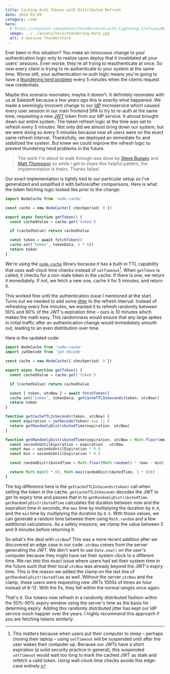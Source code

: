 ```yaml
---
title: Caching Auth Tokens with Distributed Refresh
date: 2024-03-09
category: code
hero:
  # https://unsplash.com/photos/thunderstorm-with-lightning-trnTvywx2Rg
  image: ../../assets/hero/thundering-herd.jpg
  alt: A massive thunderstorm
---
```


Ever been in this situation? You make an innocuous change to your authentication logic only to realize upon deploy that it invalidated all your users' sessions. Even worse, they're all trying to reauthenticate at once. So now every client is trying to re-authenticate to your system at the same time. Worse still, your authentication re-auth logic means you're going to have a [thundering herd problem](https://en.wikipedia.org/wiki/Thundering_herd_problem) every 5 minutes when the clients request new credentials.

Maybe this scenario resonates; maybe it doesn't. It definitely resonates with us at Salesloft because a few years ago this is exactly what happened. We made a seemingly innocent change to our [IdP](https://en.wikipedia.org/wiki/Identity_provider) microservice which caused every user session in our main frontend SPA to try to re-auth at the same time, requesting a new [JWT](https://jwt.io/) token from our IdP service. It almost brought down our entire system. The token refresh logic at the time was set to refresh every 5 minutes. Not only did we almost bring down our system, but we were doing so every 5 minutes because now all users were on the exact same refresh interval. Thanksfully, we deployed an immediate fix and stabilized the system. But knew we could improve the refresh logic to prevent thundering herd problems in the future.

> The work I'm about to walk through was done by [Steve Bussey](https://twitter.com/YOOOODAAAA) and [Matt Thompson](https://twitter.com/Mattyice_Dev) so while I get to share this helpful pattern, the implementation is theirs. Thanks fellas!

Our exact implementation is tightly tied to our particular setup so I've generalized and simplified it with before/after comparisons. Here is what the token fetching logic looked like prior to the change:

```ts
import NodeCache from 'node-cache'

const cache = new NodeCache({ checkperiod: 0 })

export async function getToken() {
  const cachedValue = cache.get('token')

  if (cachedValue) return cachedValue

  const token = await fetchToken()
  cache.set('token', tokenData, 5 * 60)
  return token
}
```

We're using the [`node-cache`](https://www.npmjs.com/package/node-cache) library because it has a built-in TTL capability that uses wall-clock time checks instead of `setTimeout`[^1]. When `getToken` is called, it checks for a non-stale token in the cache. If there is one, we return it immediately. If not, we fetch a new one, cache it for 5 minutes, and return it.

This worked fine until the authentication issue I mentioned at the start. Turns out we needed to add some [jitter](https://en.wikipedia.org/wiki/Jitter) to the refresh interval. Instead of refreshing every five minutes, we wanted it to refresh randomly between 50% and 90% of the JWT's expiration time – ours is 10 minutes which makes the math easy. This randomness would ensure that any large spikes in initial traffic after an authentication change would immediately smooth out, leading to an even distribution over time.

Here is the updated code:

```ts {11-12}
import NodeCache from 'node-cache'
import jwtDecode from 'jwt-decode'

const cache = new NodeCache({ checkperiod: 0 })

export async function getToken() {
  const cachedValue = cache.get('token')

  if (cachedValue) return cachedValue

  const { token, utcNow } = await fetchToken()
  cache.set('token', tokenData, getCacheTTLInSeconds(token, utcNow))
  return token
}

function getCacheTTLInSeconds(token, utcNow) {
  const expiration = jwtDecode(token).exp || 0
  return getRandomlyDistributedTime(expiration, utcNow)
}

function getRandomlyDistributedTime(expiration, utcNow = Math.floor(new Date().getTime() / 1000)) {
  const secondsUntilExpiration = expiration - utcNow
  const max = secondsUntilExpiration * 0.9
  const min = secondsUntilExpiration * 0.5

  const randomDistributedTime = Math.floor(Math.random() * (max - min)) + min

  return Math.min(9 * 60, Math.max(randomDistributedTime, 5 * 60))
}
```

The big difference here is the `getCacheTTLInSeconds(token)` call when setting the token in the cache. `getCacheTTLInSeconds` decodes the JWT to get its expiry time and passes that in to `getRandomlyDistributedTime`. `getRandomlyDistributedTime` calculates the duration between now and the expiration time in seconds, the `max` time by multiplying the duration by `0.9`, and the `min` time by multiplying the duration by `0.5`. With those values, we can generate a random time between them using `Math.random` and a few additional calculations. As a safety measure, we clamp the value between 5 and 9 minutes before returning it.

So what's the deal with `utcNow`? This was a more recent addition after we discovered an edge case in our code. `utcNow` comes from the server generating the JWT. We don't want to use `Date.now()` on the user's computer because they might have set their system clock to a different time. We ran into this exact issue where users had set their system time in the future such that their local `utcNow` was already beyond the JWT's expiry time. This is the reason we added the clamp on the last line of `getRandomlyDistributedTime` as well. Without the server `utcNow` and the clamp, these users were requesting new JWTs 1000s of times an hour instead of 6-12. With the fix, they fell within the normal ranges once again.

That's it. Our tokens now refresh in a randomly distributed fashion within the 50%-90% expiry window using the server's time as the basis for determing expiry. Adding this randomly distributed jitter has kept our IdP service much happier over the years. I highly recommend this approach if you are fetching tokens similarly.

[^1]: This matters because when users put their computer to sleep – perhaps closing their laptop – using `setTimeout` will be suspended until after the user wakes their computer up. Because our JWTs have a short expiration (a solid security practice in general), this suspended `setTimeout` would wait too long to mark the cached JWT as stale and refetch a valid token. Using wall-clock time checks avoids this edge-case entirely.
